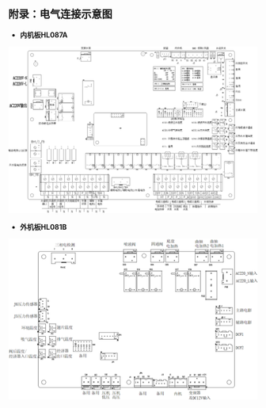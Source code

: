 <!-- 注意事项 -->
<!-- 起始分级标题：##（二级标题） -->

## 附录：电气连接示意图

- **内机板HL087A**

![电气连接示意图-内机板HL087A](.img/电气连接示意图-内机板HL087A.png)

<div style="page-break-after:always;"></div>

- **外机板HL081B**

![电气连接示意图-外机板HL081B](.img/电气连接示意图-外机板HL081B.png)